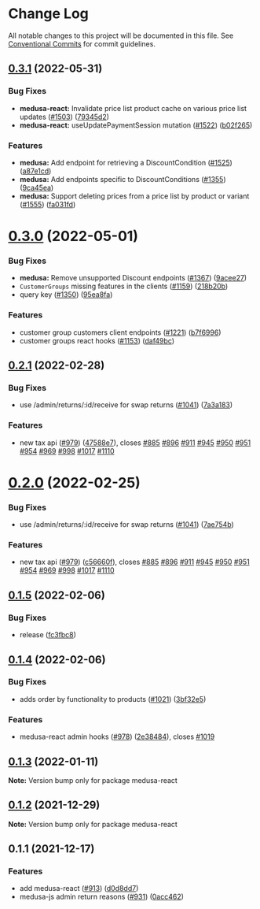 # Change Log

All notable changes to this project will be documented in this file.
See [Conventional Commits](https://conventionalcommits.org) for commit guidelines.

## [0.3.1](https://github.com/medusajs/medusa/compare/medusa-react@0.3.0...medusa-react@0.3.1) (2022-05-31)


### Bug Fixes

* **medusa-react:** Invalidate price list product cache on various price list updates ([#1503](https://github.com/medusajs/medusa/issues/1503)) ([79345d2](https://github.com/medusajs/medusa/commit/79345d27ec9a56fac3d49197ee9a785f24bfbad7))
* **medusa-react:** useUpdatePaymentSession mutation ([#1522](https://github.com/medusajs/medusa/issues/1522)) ([b02f265](https://github.com/medusajs/medusa/commit/b02f2652be494b63e55b3720cdafa0d934737f72))


### Features

* **medusa:** Add endpoint for retrieving a DiscountCondition ([#1525](https://github.com/medusajs/medusa/issues/1525)) ([a87e1cd](https://github.com/medusajs/medusa/commit/a87e1cdf6558fd56bd91540853ca0bb715eda46e))
* **medusa:** Add endpoints specific to DiscountConditions ([#1355](https://github.com/medusajs/medusa/issues/1355)) ([9ca45ea](https://github.com/medusajs/medusa/commit/9ca45ea492e755a88737322f900d60abdfa64024))
* **medusa:** Support deleting prices from a price list by product or variant ([#1555](https://github.com/medusajs/medusa/issues/1555)) ([fa031fd](https://github.com/medusajs/medusa/commit/fa031fd28be8b12ff38eaec6e56c373324e0beed))





# [0.3.0](https://github.com/medusajs/medusa/compare/medusa-react@0.2.1...medusa-react@0.3.0) (2022-05-01)


### Bug Fixes

* **medusa:** Remove unsupported Discount endpoints ([#1367](https://github.com/medusajs/medusa/issues/1367)) ([9acee27](https://github.com/medusajs/medusa/commit/9acee2799ead683575edd0f7172f336878569dfe))
* `CustomerGroups` missing  features in the clients ([#1159](https://github.com/medusajs/medusa/issues/1159)) ([218b20b](https://github.com/medusajs/medusa/commit/218b20b26db46f0a91736ece2530a83fa94aed97))
* query key ([#1350](https://github.com/medusajs/medusa/issues/1350)) ([95ea8fa](https://github.com/medusajs/medusa/commit/95ea8fa38526b64989a1b22c015a9f129fb64b4c))


### Features

* customer group customers client endpoints ([#1221](https://github.com/medusajs/medusa/issues/1221)) ([b7f6996](https://github.com/medusajs/medusa/commit/b7f699654bd8c5b08919667d4e29c835901e1af9))
* customer groups react hooks ([#1153](https://github.com/medusajs/medusa/issues/1153)) ([daf49bc](https://github.com/medusajs/medusa/commit/daf49bcaf31e6e86cfd13a24efd5b3de626617a4))





## [0.2.1](https://github.com/medusajs/medusa/compare/medusa-react@0.1.5...medusa-react@0.2.1) (2022-02-28)


### Bug Fixes

* use /admin/returns/:id/receive for swap returns ([#1041](https://github.com/medusajs/medusa/issues/1041)) ([7a3a183](https://github.com/medusajs/medusa/commit/7a3a1837a1db067c3629f1dfd7c6a95a56d649ca))


### Features

* new tax api ([#979](https://github.com/medusajs/medusa/issues/979)) ([47588e7](https://github.com/medusajs/medusa/commit/47588e7a8d3b2ae2fed0c1e87fdf1ee2db6bcdc2)), closes [#885](https://github.com/medusajs/medusa/issues/885) [#896](https://github.com/medusajs/medusa/issues/896) [#911](https://github.com/medusajs/medusa/issues/911) [#945](https://github.com/medusajs/medusa/issues/945) [#950](https://github.com/medusajs/medusa/issues/950) [#951](https://github.com/medusajs/medusa/issues/951) [#954](https://github.com/medusajs/medusa/issues/954) [#969](https://github.com/medusajs/medusa/issues/969) [#998](https://github.com/medusajs/medusa/issues/998) [#1017](https://github.com/medusajs/medusa/issues/1017) [#1110](https://github.com/medusajs/medusa/issues/1110)





# [0.2.0](https://github.com/medusajs/medusa/compare/medusa-react@0.1.5...medusa-react@0.2.0) (2022-02-25)


### Bug Fixes

* use /admin/returns/:id/receive for swap returns ([#1041](https://github.com/medusajs/medusa/issues/1041)) ([7ae754b](https://github.com/medusajs/medusa/commit/7ae754bb6187db17c45b2cfadc625df8f997f5ab))


### Features

* new tax api ([#979](https://github.com/medusajs/medusa/issues/979)) ([c56660f](https://github.com/medusajs/medusa/commit/c56660fca9921a3f3637bc137d9794781c5b090f)), closes [#885](https://github.com/medusajs/medusa/issues/885) [#896](https://github.com/medusajs/medusa/issues/896) [#911](https://github.com/medusajs/medusa/issues/911) [#945](https://github.com/medusajs/medusa/issues/945) [#950](https://github.com/medusajs/medusa/issues/950) [#951](https://github.com/medusajs/medusa/issues/951) [#954](https://github.com/medusajs/medusa/issues/954) [#969](https://github.com/medusajs/medusa/issues/969) [#998](https://github.com/medusajs/medusa/issues/998) [#1017](https://github.com/medusajs/medusa/issues/1017) [#1110](https://github.com/medusajs/medusa/issues/1110)





## [0.1.5](https://github.com/medusajs/medusa/compare/medusa-react@0.1.4...medusa-react@0.1.5) (2022-02-06)

### Bug Fixes

- release ([fc3fbc8](https://github.com/medusajs/medusa/commit/fc3fbc897fad5c8a5d3eea828ac7277fba9d70af))

## [0.1.4](https://github.com/medusajs/medusa/compare/medusa-react@0.1.3...medusa-react@0.1.4) (2022-02-06)

### Bug Fixes

- adds order by functionality to products ([#1021](https://github.com/medusajs/medusa/issues/1021)) ([3bf32e5](https://github.com/medusajs/medusa/commit/3bf32e5dc9ad3150762b9bb744b0453d3640e204))

### Features

- medusa-react admin hooks ([#978](https://github.com/medusajs/medusa/issues/978)) ([2e38484](https://github.com/medusajs/medusa/commit/2e384842d5b2e9742a86b96f28a8f00357795b86)), closes [#1019](https://github.com/medusajs/medusa/issues/1019)

## [0.1.3](https://github.com/medusajs/medusa/compare/medusa-react@0.1.2...medusa-react@0.1.3) (2022-01-11)

**Note:** Version bump only for package medusa-react

## [0.1.2](https://github.com/medusajs/medusa/compare/medusa-react@0.1.1...medusa-react@0.1.2) (2021-12-29)

**Note:** Version bump only for package medusa-react

## 0.1.1 (2021-12-17)

### Features

- add medusa-react ([#913](https://github.com/medusajs/medusa/issues/913)) ([d0d8dd7](https://github.com/medusajs/medusa/commit/d0d8dd7bf62eaac71df8714c2dfb4f204d192f51))
- medusa-js admin return reasons ([#931](https://github.com/medusajs/medusa/issues/931)) ([0acc462](https://github.com/medusajs/medusa/commit/0acc462e1ebe51368ceedeea85d6f51c6fc3bfc4))
